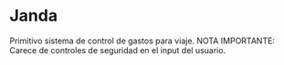 Janda
=====

Primitivo sistema de control de gastos para viaje.
NOTA IMPORTANTE: Carece de controles de seguridad en el input del usuario.
